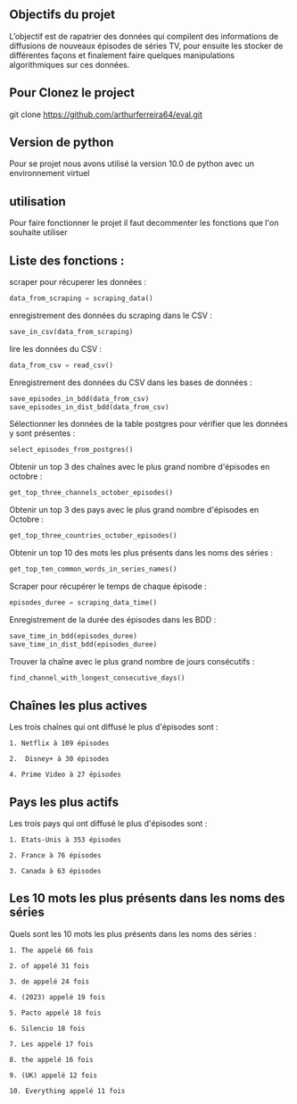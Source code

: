 ## Objectifs du projet

L’objectif est de rapatrier des données qui compilent des informations de diffusions de nouveaux épisodes de séries TV, pour ensuite les stocker de différentes façons et finalement faire quelques manipulations algorithmiques sur ces données.

## Pour Clonez le project

git clone https://github.com/arthurferreira64/eval.git

## Version de python

Pour se projet nous avons utilisé la version 10.0 de python avec un environnement virtuel

## utilisation

Pour faire fonctionner le projet il faut decommenter les fonctions que l'on souhaite utiliser

## Liste des fonctions :

scraper pour récuperer les données :
```python
data_from_scraping = scraping_data()
```
enregistrement des données du scraping dans le CSV :
```python
save_in_csv(data_from_scraping)
```
lire les données du CSV :
```python
data_from_csv = read_csv()
```
Enregistrement des données du CSV dans les bases de données :
```python
save_episodes_in_bdd(data_from_csv)
save_episodes_in_dist_bdd(data_from_csv)
```
Sélectionner les données de la table postgres pour vérifier que les données y sont présentes :
```python
select_episodes_from_postgres()
```
Obtenir un top 3 des chaînes avec le plus grand nombre d'épisodes en octobre :
```python
get_top_three_channels_october_episodes()
```
Obtenir un top 3 des pays avec le plus grand nombre d'épisodes en Octobre :
```python
get_top_three_countries_october_episodes()
```
Obtenir un top 10 des mots les plus présents dans les noms des séries :
```python
get_top_ten_common_words_in_series_names()
```
Scraper pour récupérer le temps de chaque épisode :
```python
episodes_duree = scraping_data_time()
```
Enregistrement de la durée des épisodes dans les BDD :
```python
save_time_in_bdd(episodes_duree)
save_time_in_dist_bdd(episodes_duree)
```
Trouver la chaîne avec le plus grand nombre de jours consécutifs :
```python
find_channel_with_longest_consecutive_days()
```
## Chaînes les plus actives

Les trois chaînes qui ont diffusé le plus d'épisodes sont :
```
1. Netflix à 109 épisodes
```
```
2.  Disney+ à 30 épisodes
```
```
4. Prime Video à 27 épisodes
```
## Pays les plus actifs

Les trois pays qui ont diffusé le plus d'épisodes sont :
```
1. Etats-Unis à 353 épisodes
```
```
2. France à 76 épisodes
```
```
3. Canada à 63 épisodes
```

## Les 10 mots les plus présents dans les noms des séries

Quels sont les 10 mots les plus présents dans les noms des séries :
```
1. The appelé 66 fois
```
```
2. of appelé 31 fois
```
```
3. de appelé 24 fois
```
```
4. (2023) appelé 19 fois
```
```
5. Pacto appelé 18 fois
```
```
6. Silencio 18 fois
```
```
7. Les appelé 17 fois
```
```
8. the appelé 16 fois
```
```
9. (UK) appelé 12 fois
```
```
10. Everything appelé 11 fois
```
